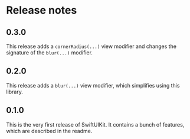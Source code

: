# Release notes


## 0.3.0

This release adds a `cornerRadius(...)` view modifier and changes the signature of the `blur(...)` modifier.


## 0.2.0

This release adds a `blur(...)` view modifier, which simplifies using this library.


## 0.1.0

This is the very first release of SwiftUIKit. It contains a bunch of features, which are described in the readme.
